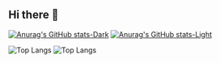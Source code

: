 ## Hi there 👋

[![Anurag's GitHub stats-Dark](https://github-readme-stats.vercel.app/api?username=AmirLayegh&show_icons=true&theme=dark#gh-dark-mode-only)](https://github-readme-stats.vercel.app/)
[![Anurag's GitHub stats-Light](https://github-readme-stats.vercel.app/api?username=AmirLayegh&show_icons=true&theme=default#gh-light-mode-only)](https://github-readme-stats.vercel.app/)

![Top Langs](https://github-readme-stats.vercel.app/api/top-langs/?username=AmirLayegh&layout=compact&theme=dark#gh-dark-mode-only)
![Top Langs](https://github-readme-stats.vercel.app/api/top-langs/?username=AmirLayegh&layout=compact&theme=default#gh-light-mode-only)
